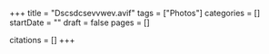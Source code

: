 +++
title = "Dscsdcsevvwev.avif"
tags = ["Photos"]
categories = []
startDate = ""
draft = false
pages = []

citations = []
+++
